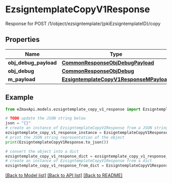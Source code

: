 # EzsigntemplateCopyV1Response

Response for POST /1/object/ezsigntemplate/{pkiEzsigntemplateID}/copy

## Properties

Name | Type | Description | Notes
------------ | ------------- | ------------- | -------------
**obj_debug_payload** | [**CommonResponseObjDebugPayload**](CommonResponseObjDebugPayload.md) |  | 
**obj_debug** | [**CommonResponseObjDebug**](CommonResponseObjDebug.md) |  | [optional] 
**m_payload** | [**EzsigntemplateCopyV1ResponseMPayload**](EzsigntemplateCopyV1ResponseMPayload.md) |  | 

## Example

```python
from eZmaxApi.models.ezsigntemplate_copy_v1_response import EzsigntemplateCopyV1Response

# TODO update the JSON string below
json = "{}"
# create an instance of EzsigntemplateCopyV1Response from a JSON string
ezsigntemplate_copy_v1_response_instance = EzsigntemplateCopyV1Response.from_json(json)
# print the JSON string representation of the object
print(EzsigntemplateCopyV1Response.to_json())

# convert the object into a dict
ezsigntemplate_copy_v1_response_dict = ezsigntemplate_copy_v1_response_instance.to_dict()
# create an instance of EzsigntemplateCopyV1Response from a dict
ezsigntemplate_copy_v1_response_from_dict = EzsigntemplateCopyV1Response.from_dict(ezsigntemplate_copy_v1_response_dict)
```
[[Back to Model list]](../README.md#documentation-for-models) [[Back to API list]](../README.md#documentation-for-api-endpoints) [[Back to README]](../README.md)


